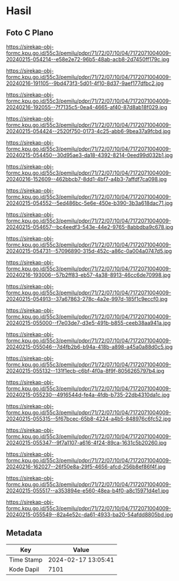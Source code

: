 # Hasil

## Foto C Plano

https://sirekap-obj-formc.kpu.go.id/55c3/pemilu/pdpr/71/72/07/10/04/7172071004009-20240215-054214--e58e2e72-96b5-48ab-acb8-2d7450ff179c.jpg

https://sirekap-obj-formc.kpu.go.id/55c3/pemilu/pdpr/71/72/07/10/04/7172071004009-20240216-191105--9bd473f3-5d01-4f10-8d37-9aef177dfbc2.jpg

https://sirekap-obj-formc.kpu.go.id/55c3/pemilu/pdpr/71/72/07/10/04/7172071004009-20240216-192055--7f7135c5-0ea4-4665-af40-87d8ab18f029.jpg

https://sirekap-obj-formc.kpu.go.id/55c3/pemilu/pdpr/71/72/07/10/04/7172071004009-20240215-054424--2520f750-0173-4c25-abb6-9bea37a9fcbd.jpg

https://sirekap-obj-formc.kpu.go.id/55c3/pemilu/pdpr/71/72/07/10/04/7172071004009-20240215-054450--30d95ae3-da18-4392-8214-0eed99d032b1.jpg

https://sirekap-obj-formc.kpu.go.id/55c3/pemilu/pdpr/71/72/07/10/04/7172071004009-20240216-152609--462bbcb7-8dd1-4bf7-a4b3-7affdf7ca098.jpg

https://sirekap-obj-formc.kpu.go.id/55c3/pemilu/pdpr/71/72/07/10/04/7172071004009-20240215-054552--5ed486bc-5e6e-450e-b390-3b3a618dac71.jpg

https://sirekap-obj-formc.kpu.go.id/55c3/pemilu/pdpr/71/72/07/10/04/7172071004009-20240215-054657--bc4eedf3-543e-44e2-9765-8abbdba9c678.jpg

https://sirekap-obj-formc.kpu.go.id/55c3/pemilu/pdpr/71/72/07/10/04/7172071004009-20240215-054731--57096890-315d-452c-a86c-0a004a0747d5.jpg

https://sirekap-obj-formc.kpu.go.id/55c3/pemilu/pdpr/71/72/07/10/04/7172071004009-20240216-193006--57b2ff83-eb57-4a38-8913-46cc6de70998.jpg

https://sirekap-obj-formc.kpu.go.id/55c3/pemilu/pdpr/71/72/07/10/04/7172071004009-20240215-054913--37a67863-278c-4a2e-997d-185f1c9eccf0.jpg

https://sirekap-obj-formc.kpu.go.id/55c3/pemilu/pdpr/71/72/07/10/04/7172071004009-20240215-055000--f7e03de7-d3e5-491b-b855-ceeb38aa941a.jpg

https://sirekap-obj-formc.kpu.go.id/55c3/pemilu/pdpr/71/72/07/10/04/7172071004009-20240215-055046--7d4fb2b6-b94a-418b-a898-a45a0a88d0c5.jpg

https://sirekap-obj-formc.kpu.go.id/55c3/pemilu/pdpr/71/72/07/10/04/7172071004009-20240215-055132--131f1ecb-c6bf-4f0a-8f9f-8056265797b4.jpg

https://sirekap-obj-formc.kpu.go.id/55c3/pemilu/pdpr/71/72/07/10/04/7172071004009-20240215-055230--4916544d-fe4a-4fdb-b735-22db4310da1c.jpg

https://sirekap-obj-formc.kpu.go.id/55c3/pemilu/pdpr/71/72/07/10/04/7172071004009-20240215-055315--5f67bcec-65b8-4224-a4b5-848976c6fc52.jpg

https://sirekap-obj-formc.kpu.go.id/55c3/pemilu/pdpr/71/72/07/10/04/7172071004009-20240215-055347--9f7a1107-a616-4f24-89ca-1631c5b20260.jpg

https://sirekap-obj-formc.kpu.go.id/55c3/pemilu/pdpr/71/72/07/10/04/7172071004009-20240216-162027--26f50e8a-29f5-4656-afcd-256b8ef86f4f.jpg

https://sirekap-obj-formc.kpu.go.id/55c3/pemilu/pdpr/71/72/07/10/04/7172071004009-20240215-055517--a353894e-e560-48ea-b4f0-a8c15971d4e1.jpg

https://sirekap-obj-formc.kpu.go.id/55c3/pemilu/pdpr/71/72/07/10/04/7172071004009-20240215-055549--82a4e52c-da61-4933-ba20-54afdd8805bd.jpg


## Metadata

| Key        | Value               |
| ---------- | ------------------- |
| Time Stamp | 2024-02-17 13:05:41 |
| Kode Dapil | 7101                |



